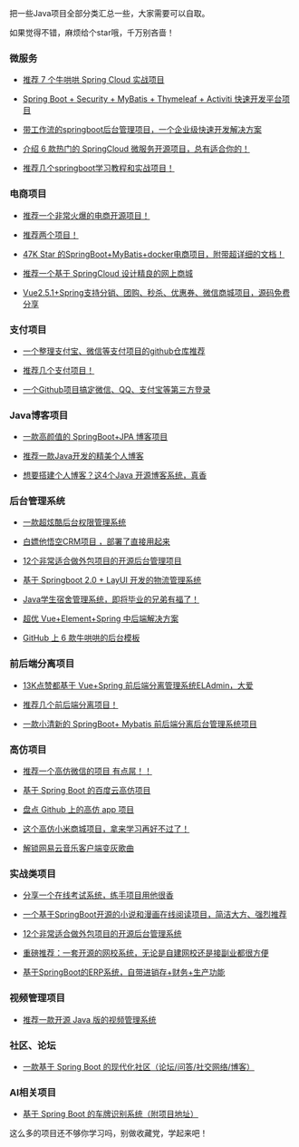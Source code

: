 把一些Java项目全部分类汇总一些，大家需要可以自取。

如果觉得不错，麻烦给个star哦，千万别吝啬！

### 微服务
- [推荐 7 个牛哄哄 Spring Cloud 实战项目](http://mp.weixin.qq.com/s?__biz=MzUxNjk0ODIwMg==&mid=2247490788&idx=1&sn=15b3ba623aa42417cbc53643ac77b1be&chksm=f99ef561cee97c77b867c26e37ae363e82f135fb5512f1a1570f638a6f67dd9dced952be78ce&scene=27#wechat_redirect)

- [Spring Boot + Security + MyBatis + Thymeleaf + Activiti 快速开发平台项目](http://mp.weixin.qq.com/s?__biz=MzUxNjk0ODIwMg==&mid=2247490733&idx=1&sn=af66dc1a5490d3462fe0236e7c1f9e8d&chksm=f99ef528cee97c3e69c10f8569d42869ff4400ae57be77dc93ba0eda69301ef0c24c147195d7&scene=27#wechat_redirect)


- [带工作流的springboot后台管理项目，一个企业级快速开发解决方案](http://mp.weixin.qq.com/s?__biz=MzUxNjk0ODIwMg==&mid=2247490714&idx=2&sn=8c49f075c2234359df7c850d627c029f&chksm=f99ef51fcee97c09f181ee7a13ca2626a04f150fe8b34369d77decff3d59ef1b2c7911a20780&scene=27#wechat_redirect)

- [介绍 6 款热门的 SpringCloud 微服务开源项目，总有适合你的！](http://mp.weixin.qq.com/s?__biz=MzUxNjk0ODIwMg==&mid=2247490694&idx=2&sn=f3fe55b219b2afda55c2f408bf27cc84&chksm=f99ef503cee97c15f3836c375dfcb3f21cca975af4e48e9be6727bd5fc12ee991354eac4e2e0&scene=27#wechat_redirect)

- [推荐几个springboot学习教程和实战项目！](https://mp.weixin.qq.com/s/UwK0SlzLg7Fc5OnGImWdMQ)

### 电商项目

- [推荐一个非常火爆的电商开源项目！](http://mp.weixin.qq.com/s?__biz=MzUxNjk0ODIwMg==&mid=2247490780&idx=1&sn=3b342fb1cf32588b0cae8f99c72e3174&chksm=f99ef559cee97c4fe10e5f6051e7b110fc696e7e59a9409fa71ac110f56232d8fe21c4d86d35&scene=27#wechat_redirect)

- [推荐两个项目！](http://mp.weixin.qq.com/s?__biz=MzUxNjk0ODIwMg==&mid=2247490761&idx=1&sn=15b4206228a78c4c7e0ba18867b418bb&chksm=f99ef54ccee97c5a82723403abfaf821c9be00c90b5e11e9cd0457894d2328f2c5d6a9ab5546&scene=27#wechat_redirect)

- [47K Star 的SpringBoot+MyBatis+docker电商项目，附带超详细的文档！](http://mp.weixin.qq.com/s?__biz=MzUxNjk0ODIwMg==&mid=2247490675&idx=2&sn=d9b623bf9f8687dace8942c527b9dbe1&chksm=f99ef5f6cee97ce0615ae539b9c14c91e8238a124865f6b2775f3dd8991a26e46a6e020975f4&scene=27#wechat_redirect)

- [推荐一个基于 SpringCloud 设计精良的网上商城](http://mp.weixin.qq.com/s?__biz=MzUxNjk0ODIwMg==&mid=2247490557&idx=2&sn=fb4affd7fbcc2dda6fb402d72ec50db6&chksm=f99ef278cee97b6e20a6443cd3fcb9f07f3bdec9ec02206d0200dcf0f60dfa9702051ce3e4ba&scene=27#wechat_redirect)

- [Vue2.5.1+Spring支持分销、团购、秒杀、优惠券、微信商城项目，源码免费分享](http://mp.weixin.qq.com/s?__biz=MzUxNjk0ODIwMg==&mid=2247490547&idx=2&sn=a36ecebe7f598d7ab29023d0269004da&chksm=f99ef276cee97b603882524d5ea354f19c8bab717b7e8aaf50e5e0e2d2cc99a8e4f7be7a88ea&scene=27#wechat_redirect)

### 支付项目

- [一个整理支付宝、微信等支付项目的github仓库推荐](https://github.com/hello-java-maker/sihai-maven-ssm-alipay)

- [推荐几个支付项目！](http://mp.weixin.qq.com/s?__biz=MzUxNjk0ODIwMg==&mid=2247490756&idx=2&sn=e1214cf2b2d2c569139514c482f1be18&chksm=f99ef541cee97c572120045ede44aa712ab2b07cd0006fc13c6b9984e4507d2f3f0015265be5&scene=27#wechat_redirect)

- [一个Github项目搞定微信、QQ、支付宝等第三方登录](https://mp.weixin.qq.com/s/CrnicXHoaPGr5DBCPwZOQg)

### Java博客项目

- [一款高颜值的 SpringBoot+JPA 博客项目](http://mp.weixin.qq.com/s?__biz=MzUxNjk0ODIwMg==&mid=2247490747&idx=2&sn=00ec66a0cdd40d1f4039212f24a9d3ae&chksm=f99ef53ecee97c28d0b79191793d1526d3f5311096dfdffa751156ec46b65ab312a5642c48f1&scene=27#wechat_redirect)

- [推荐一款Java开发的精美个人博客](http://mp.weixin.qq.com/s?__biz=MzUxNjk0ODIwMg==&mid=2247490603&idx=1&sn=c9371d95d727c6b3e256ad95dcd91e1f&chksm=f99ef5aecee97cb85d7a5c0f63e3414b6b87a6c44565c39a6b0636086dc646d87b2eecdd5c89&scene=27#wechat_redirect)

- [想要搭建个人博客？这4个Java 开源博客系统，真香](https://mp.weixin.qq.com/s?__biz=MzUxNjk0ODIwMg==&mid=2247490518&idx=1&sn=10e9316e8ce303a4bb513f15426eaf04&chksm=f99ef253cee97b45408ce1b99e6a9dbe927a32773864dd0430eb7d4085ddfa547b8dd4997b75&scene=27#wechat_redirect)

### 后台管理系统

- [一款超炫酷后台权限管理系统](http://mp.weixin.qq.com/s?__biz=MzUxNjk0ODIwMg==&mid=2247490706&idx=1&sn=5130eeeef6169ee851e404e4f9f7a0cd&chksm=f99ef517cee97c0193c3a1e0ca29681dacec876836c7cfa1746d926cf3cd32aaa54490785aeb&scene=27#wechat_redirect)

- [白嫖他悟空CRM项目 ，部署了直接用起来](http://mp.weixin.qq.com/s?__biz=MzUxNjk0ODIwMg==&mid=2247490691&idx=2&sn=e0dc41edc93fde15712665bb0ab765fd&chksm=f99ef506cee97c10b6b75a3e1fef36ea96c7692d9bd083cb62a27a563144a0b5045535664441&scene=27#wechat_redirect)

- [12个非常适合做外包项目的开源后台管理项目](http://mp.weixin.qq.com/s?__biz=MzUxNjk0ODIwMg==&mid=2247490678&idx=1&sn=ab1c9d2f183870b7e3ae4d64482cbf97&chksm=f99ef5f3cee97ce5395af326d228185a159e002761765e452dddef6a0d063719b3e51eb32543&scene=27#wechat_redirect)

- [基于 Springboot 2.0 + LayUI 开发的物流管理系统](http://mp.weixin.qq.com/s?__biz=MzUxNjk0ODIwMg==&mid=2247490662&idx=2&sn=2e7bc725fe6f54e74ee0a1b81a0090c4&chksm=f99ef5e3cee97cf5ee2281b5078fe1a4e39ae24552e3553834785707fe1eb6457d1886598c89&scene=27#wechat_redirect)

- [Java学生宿舍管理系统，即将毕业的兄弟有福了！](http://mp.weixin.qq.com/s?__biz=MzUxNjk0ODIwMg==&mid=2247490597&idx=1&sn=a29fff200ba23fb90c6c6c6ea4a04992&chksm=f99ef5a0cee97cb6ada6c4e97fcb611c177706f77359963e0785c8d3ef09266288d352c300fb&scene=27#wechat_redirect)

- [超优 Vue+Element+Spring 中后端解决方案](http://mp.weixin.qq.com/s?__biz=MzUxNjk0ODIwMg==&mid=2247490569&idx=2&sn=3dd1cfc31cc66c9c0045c68de171858d&chksm=f99ef58ccee97c9a5daa6c05766fcd15ba947aabd09223ad11ed0afc180cfbb730976d402674&scene=27#wechat_redirect)

- [GitHub 上 6 款牛哄哄的后台模板](https://mp.weixin.qq.com/s/bUnKe1WN5W03X1-eNuT9gA)


### 前后端分离项目

- [13K点赞都基于 Vue+Spring 前后端分离管理系统ELAdmin，大爱](https://mp.weixin.qq.com/s/7rMNqhW7FzCmG1-YmAndeQ)

- [推荐几个前后端分离项目！](https://mp.weixin.qq.com/s/Ixd-GIv79rwpadswM8Uw1w)

- [一款小清新的 SpringBoot+ Mybatis 前后端分离后台管理系统项目](http://mp.weixin.qq.com/s?__biz=MzUxNjk0ODIwMg==&mid=2247490600&idx=2&sn=c81c9e2d697adafbb8e4da1ef827cbe0&chksm=f99ef5adcee97cbbebb9f3f31ea29daa4e4267698d40a415495564e3eccb67c64ccccb2fee5c&scene=27#wechat_redirect)

### 高仿项目

- [推荐一个高仿微信的项目 有点屌！！](http://mp.weixin.qq.com/s?__biz=MzUxNjk0ODIwMg==&mid=2247490553&idx=2&sn=d71842eb0b6a7ee3508a2631120737d9&chksm=f99ef27ccee97b6adc0e2beaaa989c6e03a820836fcd3c4064cda85cdc69815cb79828aede1d&scene=27#wechat_redirect)

- [基于 Spring Boot 的百度云高仿项目](http://mp.weixin.qq.com/s?__biz=MzUxNjk0ODIwMg==&mid=2247490752&idx=1&sn=feb359d5f6abbbcc13541bcfc6caf786&chksm=f99ef545cee97c53f7956fd61ad8bd91b8126f616dbe0c1bff62d7fca63368b2159f8c3f1c25&scene=27#wechat_redirect)

- [盘点 Github 上的高仿 app 项目](https://mp.weixin.qq.com/s/xe_KPA7zoHfvN9rqladVDQ)

- [这个高仿小米商城项目，拿来学习再好不过了！](https://mp.weixin.qq.com/s/j3pAjRbUBI50iBSZgOsBKQ)

- [解锁网易云音乐客户端变灰歌曲](https://mp.weixin.qq.com/s/ZBNW_NAJ98mqyKlnq-Ge7Q)

### 实战类项目

- [分享一个在线考试系统，练手项目用他很香](http://mp.weixin.qq.com/s?__biz=MzUxNjk0ODIwMg==&mid=2247490560&idx=1&sn=371426115fb395317143312e14903911&chksm=f99ef585cee97c93331183cc12c62e20aba49805c6a834aa08231f55b9ecb650f4cfd10613bc&scene=27#wechat_redirect)

- [一个基于SpringBoot开源的小说和漫画在线阅读项目，简洁大方、强烈推荐](http://mp.weixin.qq.com/s?__biz=MzUxNjk0ODIwMg==&mid=2247490544&idx=2&sn=b07172398758453e638f08ee750be602&chksm=f99ef275cee97b631890cd09ce7e2bbef6921ed773c5a047bfba7536f8ae6b01901eae5e2961&scene=27#wechat_redirect)

- [12个非常适合做外包项目的开源后台管理系统](http://mp.weixin.qq.com/s?__biz=MzUxNjk0ODIwMg==&mid=2247490538&idx=1&sn=22e7d9e616ddf8422619bf935a585c79&chksm=f99ef26fcee97b795c740fd5eb35c8a1177321acda0864d2641df3ffde83af3b153cbf6bda6b&scene=27#wechat_redirect
)

- [重磅推荐：一套开源的网校系统，无论是自建网校还是接副业都很方便](https://mp.weixin.qq.com/s/w5BQ833Ilb5YdfUM_gYwYQ)

- [基于SpringBoot的ERP系统，自带进销存+财务+生产功能](https://mp.weixin.qq.com/s/M98Y7J5Zaq2Gfo19XMBZ5Q)

### 视频管理项目

- [推荐一款开源 Java 版的视频管理系统](https://mp.weixin.qq.com/s/whdIcamQF66ggywB3g5MJQ)

### 社区、论坛

- [一款基于 Spring Boot 的现代化社区（论坛/问答/社交网络/博客）](https://mp.weixin.qq.com/s/KGuyKg3va7crYtdumP5mNg)

### AI相关项目

- [基于 Spring Boot 的车牌识别系统（附项目地址）](https://mp.weixin.qq.com/s/6iwmEp6XxtFd-4Cg9HOX4w)
  
这么多的项目还不够你学习吗，别做收藏党，学起来吧！
